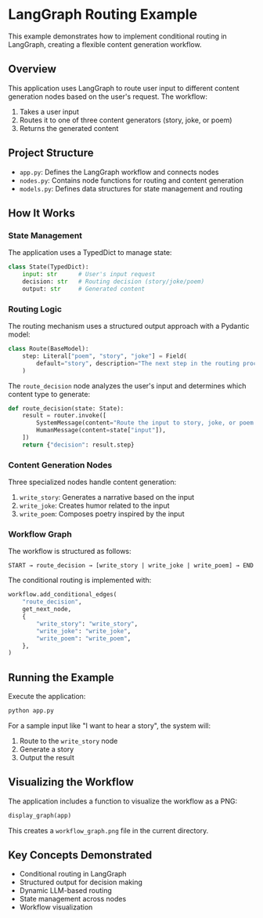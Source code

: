 # LangGraph Routing Example

This example demonstrates how to implement conditional routing in LangGraph, creating a flexible content generation workflow.

## Overview

This application uses LangGraph to route user input to different content generation nodes based on the user's request. The workflow:

1. Takes a user input
2. Routes it to one of three content generators (story, joke, or poem)
3. Returns the generated content

## Project Structure

- `app.py`: Defines the LangGraph workflow and connects nodes
- `nodes.py`: Contains node functions for routing and content generation
- `models.py`: Defines data structures for state management and routing

## How It Works

### State Management

The application uses a TypedDict to manage state:

```python
class State(TypedDict):
    input: str      # User's input request
    decision: str   # Routing decision (story/joke/poem)
    output: str     # Generated content
```

### Routing Logic

The routing mechanism uses a structured output approach with a Pydantic model:

```python
class Route(BaseModel):
    step: Literal["poem", "story", "joke"] = Field(
        default="story", description="The next step in the routing process"
    )
```

The `route_decision` node analyzes the user's input and determines which content type to generate:

```python
def route_decision(state: State):
    result = router.invoke([
        SystemMessage(content="Route the input to story, joke, or poem based on the user's request."),
        HumanMessage(content=state["input"]),
    ])
    return {"decision": result.step}
```

### Content Generation Nodes

Three specialized nodes handle content generation:

1. `write_story`: Generates a narrative based on the input
2. `write_joke`: Creates humor related to the input
3. `write_poem`: Composes poetry inspired by the input

### Workflow Graph

The workflow is structured as follows:

```
START → route_decision → [write_story | write_joke | write_poem] → END
```

The conditional routing is implemented with:

```python
workflow.add_conditional_edges(
    "route_decision",
    get_next_node,
    {
        "write_story": "write_story",
        "write_joke": "write_joke",
        "write_poem": "write_poem",
    },
)
```

## Running the Example

Execute the application:

```bash
python app.py
```

For a sample input like "I want to hear a story", the system will:
1. Route to the `write_story` node
2. Generate a story
3. Output the result

## Visualizing the Workflow

The application includes a function to visualize the workflow as a PNG:

```python
display_graph(app)
```

This creates a `workflow_graph.png` file in the current directory.

## Key Concepts Demonstrated

- Conditional routing in LangGraph
- Structured output for decision making
- Dynamic LLM-based routing
- State management across nodes
- Workflow visualization

